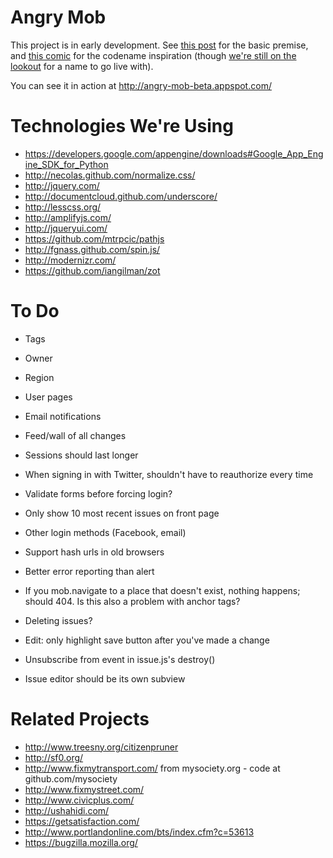 # Angry Mob

This project is in early development. See [this post](http://blog.iangilman.com/2012/01/issue-tracking-for-real-world.html) for the basic premise, and [this comic](http://wondermark.com/894/) for the codename inspiration (though [we're still on the lookout](https://github.com/iangilman/angry-mob/issues/1) for a name to go live with).

You can see it in action at http://angry-mob-beta.appspot.com/

# Technologies We're Using

* https://developers.google.com/appengine/downloads#Google_App_Engine_SDK_for_Python
* http://necolas.github.com/normalize.css/
* http://jquery.com/
* http://documentcloud.github.com/underscore/
* http://lesscss.org/
* http://amplifyjs.com/
* http://jqueryui.com/
* https://github.com/mtrpcic/pathjs
* http://fgnass.github.com/spin.js/
* http://modernizr.com/
* https://github.com/iangilman/zot

# To Do

* Tags
* Owner
* Region

* User pages
* Email notifications
* Feed/wall of all changes

* Sessions should last longer
* When signing in with Twitter, shouldn't have to reauthorize every time
* Validate forms before forcing login?
* Only show 10 most recent issues on front page
* Other login methods (Facebook, email)
* Support hash urls in old browsers
* Better error reporting than alert
* If you mob.navigate to a place that doesn't exist, nothing happens; should 404. Is this also a problem with anchor tags?
* Deleting issues?
* Edit: only highlight save button after you've made a change
* Unsubscribe from event in issue.js's destroy()
* Issue editor should be its own subview

# Related Projects

* http://www.treesny.org/citizenpruner
* http://sf0.org/
* http://www.fixmytransport.com/ from mysociety.org - code at github.com/mysociety
* http://www.fixmystreet.com/
* http://www.civicplus.com/
* http://ushahidi.com/
* https://getsatisfaction.com/
* http://www.portlandonline.com/bts/index.cfm?c=53613
* https://bugzilla.mozilla.org/
